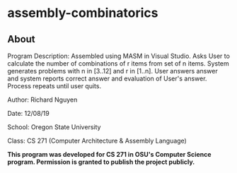 # assembly-combinatorics

## About
Program Description:
        Assembled using MASM in Visual Studio. 
        Asks User to calculate the number of combinations of r items from set of n items.
				System generates problems with n in [3..12] and r in [1..n]. User answers answer
				and system reports correct answer and evaluation of User's answer. Process repeats
				until user quits.

Author: Richard Nguyen

Date: 12/08/19

School: Oregon State University

Class: CS 271 (Computer Architecture & Assembly Language)

**This program was developed for CS 271 in OSU's Computer Science program.
Permission is granted to publish the project publicly.**


